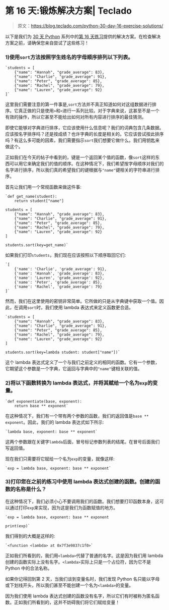 # 第 16 天:锻炼解决方案| Teclado

> 原文：<https://blog.teclado.com/python-30-day-16-exercise-solutions/>

以下是我们为 [30 天 Python](https://blog.teclado.com/30-days-of-python/) 系列中的[第 16 天练习](/30-days-of-python/python-30-day-16-lambda-expressions)提供的解决方案。在检查解决方案之前，请确保您亲自尝试了这些练习！

### 1)使用`sort`方法按照学生姓名的字母顺序排列以下列表。

```
`students = [
    {"name": "Hannah", "grade_average": 83},
    {"name": "Charlie", "grade_average": 91},
    {"name": "Peter", "grade_average": 85},
    {"name": "Rachel", "grade_average": 79},
    {"name": "Lauren", "grade_average": 92}
]` 
```

这里我们需要注意的第一件事是,`sort`方法并不真正知道如何对这组数据进行排序。它真正做的只是使用`>`和`<`进行一系列比较。对于字典来说，这甚至不是一个有效的操作，所以它甚至不能给出如何对所有内容进行排序的最佳猜测。

即使它能够对字典进行排序，它应该使用什么信息呢？我们的词典包含几条数据。应该按名字排序吗？还是按成绩？也许字典的长度是相关的。它应该尝试按此排序吗？有这么多可能的因素，我们需要指示`sort`我们想要它做什么。我们用钥匙来做这个。

正如我们在今天的帖子中看到的，键是一个返回某个值的函数，像`sort`这样的东西可以用它来确定我们的值的顺序。在这种情况下，我们希望按字母顺序对我们的名字进行排序，所以我们真的希望我们的键根据与`"name"`键相关的字符串进行排序。

首先让我们用一个常规函数来做这件事:

```
`def get_name(student):
    return student["name"]

students = [
    {"name": "Hannah", "grade_average": 83},
    {"name": "Charlie", "grade_average": 91},
    {"name": "Peter", "grade_average": 85},
    {"name": "Rachel", "grade_average": 79},
    {"name": "Lauren", "grade_average": 92}
]

students.sort(key=get_name)` 
```

如果我们打印`students`，我们现在应该按照以下顺序取回它们:

```
`[
    {'name': 'Charlie', 'grade_average': 91},
    {'name': 'Hannah', 'grade_average': 83},
    {'name': 'Lauren', 'grade_average': 92},
    {'name': 'Peter', 'grade_average': 85},
    {'name': 'Rachel', 'grade_average': 79}
]` 
```

然而，我们在这里使用的密钥非常简单。它所做的只是从字典键中获取一个值。因此，在调用`sort`时，我们使用 lambda 表达式来定义函数更合适。

```
`students = [
    {"name": "Hannah", "grade_average": 83},
    {"name": "Charlie", "grade_average": 91},
    {"name": "Peter", "grade_average": 85},
    {"name": "Rachel", "grade_average": 79},
    {"name": "Lauren", "grade_average": 92}
]

students.sort(key=lambda student: student["name"])` 
```

这个 lambda 表达式定义了一个与我们之前定义的相同的函数。它有一个参数，它期望这个参数是一个字典，它返回与字典中的`"name"`键相关联的值。

### 2)将以下函数转换为 lambda 表达式，并将其赋给一个名为`exp`的变量。

```
`def exponentiate(base, exponent):
    return base ** exponent` 
```

在这种情况下，我们有一个带有两个参数的函数，我们的返回值是`base ** exponent`。因此，我们的 lambda 表达式如下所示:

```
`lambda base, exponent: base ** exponent` 
```

这两个参数跟在关键字`lambda`后面，冒号标记参数列表的结尾。在冒号后面我们写返回值。

现在我们只需要将它赋给一个名为`exp`的变量，就像这样:

```
`exp = lambda base, exponent: base ** exponent` 
```

### 3)打印您在之前的练习中使用 lambda 表达式创建的函数。创建的函数的名称是什么？

在这种情况下，我们必须小心不要调用我们的函数。我们想要打印函数本身，这可以通过打印`exp`来实现，因为这是我们为函数赋值的地方。

```
`exp = lambda base, exponent: base ** exponent

print(exp)` 
```

我们得到的大概是这样的:

```
`<function <lambda> at 0x7f3e9837c1f0>` 
```

正如我们所看到的，我们用`<lambda>`代替了普通的名字。这是因为我们用 lambda 创建的函数实际上没有名字。`<lambda>`实际上只是一个占位符，因为它不是 Python 中的合法名称。

如果你记得回到第 2 天，当我们谈到变量名时，我们发现 Python 名只能以字母或下划线开头，所以我们甚至不能创建一个名为`<lambda>`的变量。

因为我们使用 lambda 表达式创建的函数没有名字，所以它们有时被称为匿名函数。正如我们所看到的，这并不妨碍我们将它们赋给变量！
